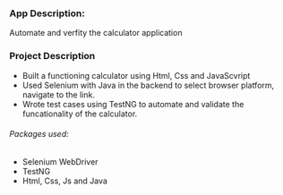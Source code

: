 ### App Description:
Automate and verfity the calculator application

### Project Description
* Built a functioning calculator using Html, Css and JavaScvript
* Used Selenium with Java in the backend to select browser platform, navigate to the link.
* Wrote test cases using TestNG to automate and validate the funcationality of the calculator.

###### Packages used:
* Selenium WebDriver
* TestNG
* Html, Css, Js and Java



